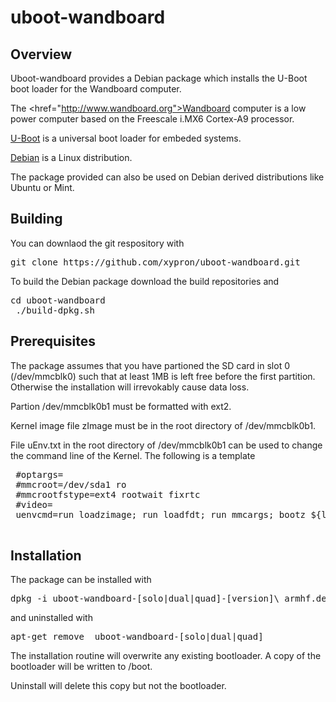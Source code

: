 uboot-wandboard
===============

Overview
--------

 Uboot-wandboard provides a Debian package which installs the U-Boot boot
 loader for the Wandboard computer.

 The <href="http://www.wandboard.org">Wandboard</a> computer is a low power
 computer based on the Freescale i.MX6 Cortex-A9 processor.
 
 <a href="http://www.denx.de/wiki/U-Boot">U-Boot</a> is a universal boot loader
 for embeded systems.

 <a href="http://www.debian.org">Debian</a> is a Linux distribution.

 The package provided can also be used on Debian derived distributions like
 Ubuntu or Mint.


Building
--------

 You can downlaod the git respository with

 <pre>git clone https://github.com/xypron/uboot-wandboard.git</pre>

 To build the Debian package download the build repositories and
 <pre>cd uboot-wandboard
 ./build-dpkg.sh</pre>


Prerequisites
-------------

 The package assumes that you have partioned the SD card in slot 0
 (/dev/mmcblk0) such that at least 1MB is left free before the first partition.
 Otherwise the installation will irrevokably cause data loss.

 Partion /dev/mmcblk0b1 must be formatted with ext2.

 Kernel image file zImage must be in the root directory of /dev/mmcblk0b1.

 File uEnv.txt in the root directory of /dev/mmcblk0b1 can be used to change
 the command line of the Kernel. The following is a template

 <pre>
 #optargs=
 #mmcroot=/dev/sda1 ro
 #mmcrootfstype=ext4 rootwait fixrtc
 #video=
 uenvcmd=run loadzimage; run loadfdt; run mmcargs; bootz ${loadaddr} - ${fdt\_addr};
 </pre>


Installation
------------

 The package can be installed with
 
 <pre>dpkg -i uboot-wandboard-[solo|dual|quad]-[version]\_armhf.deb</pre>

 and uninstalled with

 <pre>apt-get remove  uboot-wandboard-[solo|dual|quad]</pre>

 The installation routine will overwrite any existing bootloader.
 A copy of the bootloader will be written to /boot.

 Uninstall will delete this copy but not the bootloader.


